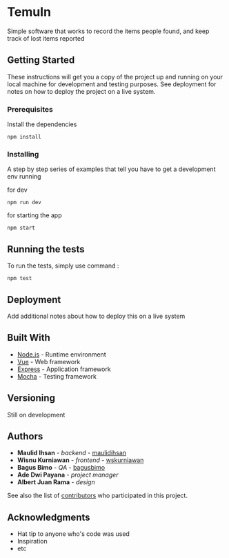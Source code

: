 # TemuIn

Simple software that works to record the items people found, and keep track of lost items reported

## Getting Started

These instructions will get you a copy of the project up and running on your local machine for development and testing purposes. See deployment for notes on how to deploy the project on a live system.

### Prerequisites

Install the dependencies

```
npm install
```

### Installing

A step by step series of examples that tell you have to get a development env running

for dev

```
npm run dev
```

for starting the app

```
npm start
```

## Running the tests

To run the tests, simply use command :

```
npm test
```

## Deployment

Add additional notes about how to deploy this on a live system

## Built With

* [Node.js](https://nodejs.org/) - Runtime environment
* [Vue](https://vuejs.org/) - Web framework
* [Express](https://expressjs.com/) - Application framework
* [Mocha](https://mochajs.org/) - Testing framework

## Versioning

Still on development 

## Authors

* **Maulid Ihsan** - *backend* - [maulidihsan](https://github.com/maulidihsan)
* **Wisnu Kurniawan** - *frontend* - [wskurniawan](https://github.com/wskurniawan)
* **Bagus Bimo** - *QA* - [bagusbimo](https://github.com/bagusbimo)
* **Ade Dwi Payana** - *project manager*
* **Albert Juan Rama** - *design*

See also the list of [contributors](https://github.com/maulidihsan/temuin-webservice/graphs/contributors) who participated in this project.

## Acknowledgments

* Hat tip to anyone who's code was used
* Inspiration
* etc
